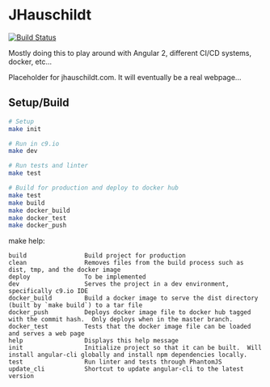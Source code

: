 # JHauschildt
[![Build Status](https://travis-ci.org/doot/JHauschildt.svg?branch=master)](https://travis-ci.org/doot/JHauschildt)

Mostly doing this to play around with Angular 2, different CI/CD systems, docker, etc...

Placeholder for jhauschildt.com.  It will eventually be a real webpage...

## Setup/Build

``` bash
# Setup
make init

# Run in c9.io
make dev

# Run tests and linter
make test

# Build for production and deploy to docker hub
make test
make build
make docker_build
make docker_test
make docker_push

```

make help:
```
build                Build project for production
clean                Removes files from the build process such as dist, tmp, and the docker image
deploy               To be implemented
dev                  Serves the project in a dev environment, specifically c9.io IDE
docker_build         Build a docker image to serve the dist directory (built by `make build`) to a tar file
docker_push          Deploys docker image file to docker hub tagged with the commit hash.  Only deploys when in the master branch.
docker_test          Tests that the docker image file can be loaded and serves a web page
help                 Displays this help message
init                 Initialize project so that it can be built.  Will install angular-cli globally and install npm dependencies locally.
test                 Run linter and tests through PhantomJS
update_cli           Shortcut to update angular-cli to the latest version
```
